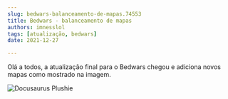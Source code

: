 ```yaml
---
slug: bedwars-balanceamento-de-mapas.74553
title: Bedwars - balanceamento de mapas
authors: imnesslol
tags: [atualização, bedwars]
date: 2021-12-27

---
```


Olá a todos, a atualização final para o Bedwars chegou e adiciona novos mapas como mostrado na imagem.

<!-- truncate -->

![Docusaurus Plushie](./bw-contramão.png)